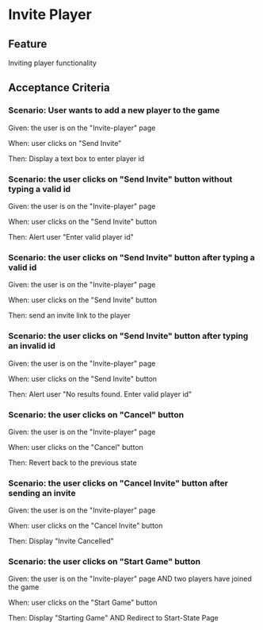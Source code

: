 # Invite Player

## Feature

Inviting player functionality

## Acceptance Criteria

### Scenario: User wants to add a new player to the game

  Given: the user is on the "Invite-player" page
  
  When: user clicks on "Send Invite"

  Then: Display a text box to enter player id
  
### Scenario: the user clicks on "Send Invite" button without typing a valid id
  
  Given: the user is on the "Invite-player" page
  
  When: user clicks on the "Send Invite" button

  Then: Alert user "Enter valid player id"

### Scenario: the user clicks on "Send Invite" button after typing a valid id
  
  Given: the user is on the "Invite-player" page
  
  When: user clicks on the "Send Invite" button

  Then: send an invite link to the player
  
### Scenario: the user clicks on "Send Invite" button after typing an invalid id

  Given: the user is on the "Invite-player" page
  
  When: user clicks on the "Send Invite" button

  Then: Alert user "No results found. Enter valid player id"
  
### Scenario: the user clicks on "Cancel" button
  
  Given: the user is on the "Invite-player" page
  
  When: user clicks on the "Cancel" button

  Then: Revert back to the previous state
  
### Scenario: the user clicks on "Cancel Invite" button after sending an invite
  
  Given: the user is on the "Invite-player" page
  
  When: user clicks on the "Cancel Invite" button

  Then: Display "Invite Cancelled"
  
### Scenario: the user clicks on "Start Game" button
  
  Given: the user is on the "Invite-player" page AND
  two players have joined the game
  
  When: user clicks on the "Start Game" button

  Then: Display "Starting Game" AND
  Redirect to Start-State Page
